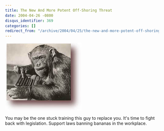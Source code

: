 ```yaml
---
title: The New And More Potent Off-Shoring Threat
date: 2004-04-26 -0800
disqus_identifier: 369
categories: []
redirect_from: "/archive/2004/04/25/the-new-and-more-potent-off-shoring-threat.aspx/"
---
```


![The Hidden Off-Shoring Threat](/images/monkey.jpg)

You may be the one stuck training this guy to replace you. It's time to
fight back with legislation. Support laws banning bananas in the
workplace.

